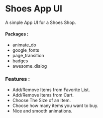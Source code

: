 # Shoes App UI

A simple App UI for a Shoes Shop.

#### Packages :
- animate_do
- google_fonts
- page_transition
- badges
- awesome_dialog


### Features :
- Add/Remove Items from Favorite List.
- Add/Remove Items from Cart.
- Choose The Size of an Item.
- Choose how many items you want to buy.
- Nice and smooth animations.



